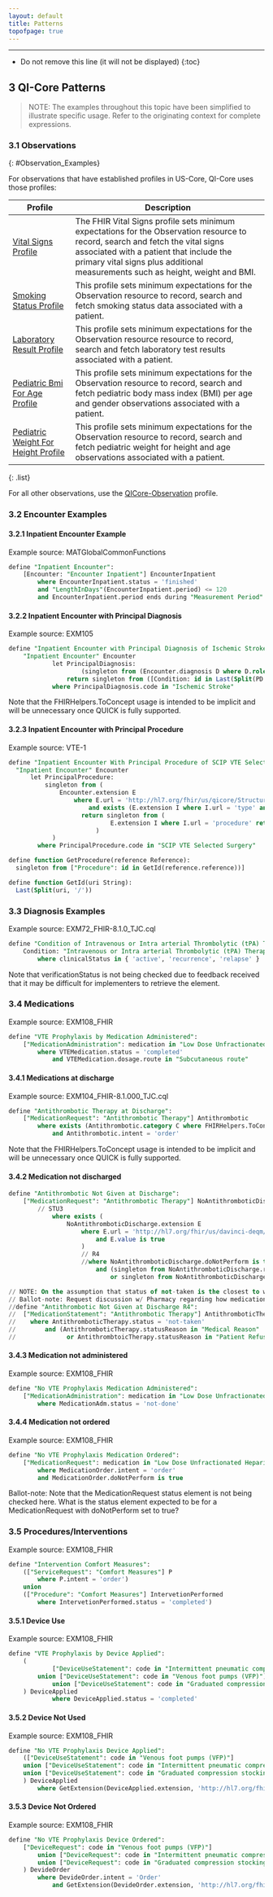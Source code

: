 ```yaml
---
layout: default
title: Patterns
topofpage: true
---
```


---

<!-- TOC  the css styling for this is \pages\assets\css\project.css under 'markdown-toc'-->

* Do not remove this line (it will not be displayed)
{:toc}

## 3 QI-Core Patterns

> NOTE: The examples throughout this topic have been simplified to illustrate specific usage. Refer to the originating context for complete expressions.

### 3.1 Observations
{: #Observation_Examples}

For observations that have established profiles in US-Core, QI-Core uses those profiles:

|Profile|Description|
|---|---|
|[Vital Signs Profile]({{site.data.fhir.path}}observation-vitalsigns.html)|The FHIR Vital Signs profile sets minimum expectations for the Observation resource to record, search and fetch the vital signs associated with a patient that include the primary vital signs plus additional measurements such as height, weight and BMI.|
|[Smoking Status Profile](http://hl7.org/fhir/us/core/STU3/StructureDefinition-us-core-smokingstatus.html)|This profile sets minimum expectations for the Observation resource to record, search and fetch smoking status data associated with a patient.|
|[Laboratory Result Profile](http://hl7.org/fhir/us/core/STU3/StructureDefinition-us-core-observation-lab.html)|This profile sets minimum expectations for the Observation resource resource to record, search and fetch laboratory test results associated with a patient.|
|[Pediatric Bmi For Age Profile](http://hl7.org/fhir/us/core/STU3/StructureDefinition-pediatric-bmi-for-age.html)|This profile sets minimum expectations for the Observation resource to record, search and fetch pediatric body mass index (BMI) per age and gender observations associated with a patient.|
|[Pediatric Weight For Height Profile](http://hl7.org/fhir/us/core/STU3/StructureDefinition-pediatric-weight-for-height.html)|This profile sets minimum expectations for the Observation resource to record, search and fetch pediatric weight for height and age observations associated with a patient.|
{: .list}

For all other observations, use the [QICore-Observation](StructureDefinition-qicore-observation.html) profile.

### 3.2 Encounter Examples

#### 3.2.1 Inpatient Encounter Example

Example source: MATGlobalCommonFunctions

```sql
define "Inpatient Encounter":
    [Encounter: "Encounter Inpatient"] EncounterInpatient
        where EncounterInpatient.status = 'finished'
        and "LengthInDays"(EncounterInpatient.period) <= 120
        and EncounterInpatient.period ends during "Measurement Period"
```

#### 3.2.2 Inpatient Encounter with Principal Diagnosis

Example source: EXM105

```sql
define "Inpatient Encounter with Principal Diagnosis of Ischemic Stroke":
    "Inpatient Encounter" Encounter
            let PrincipalDiagnosis:
                    (singleton from (Encounter.diagnosis D where D.role ~ ToConcept("Billing") and D.rank = 1)) PD
                return singleton from ([Condition: id in Last(Split(PD.condition.reference, '/'))])
            where PrincipalDiagnosis.code in "Ischemic Stroke"
```

Note that the FHIRHelpers.ToConcept usage is intended to be implicit and will be unnecessary once QUICK is fully supported.

#### 3.2.3 Inpatient Encounter with Principal Procedure

Example source: VTE-1

```sql
define "Inpatient Encounter With Principal Procedure of SCIP VTE Selected Surgery":
  "Inpatient Encounter" Encounter
	  let PrincipalProcedure:
		  singleton from (
			  Encounter.extension E
				  where E.url = 'http://hl7.org/fhir/us/qicore/StructureDefinition/qicore-encounter-procedure'
					  and exists (E.extension I where I.url = 'type' and I.value ~ "Primary procedure")
					return singleton from (
							E.extension I where I.url = 'procedure' return GetProcedure(I.value)
						)
			)
		where PrincipalProcedure.code in "SCIP VTE Selected Surgery"

define function GetProcedure(reference Reference):
  singleton from ["Procedure": id in GetId(reference.reference))]

define function GetId(uri String):
  Last(Split(uri, '/'))
```

### 3.3 Diagnosis Examples

Example source: EXM72_FHIR-8.1.0_TJC.cql

```sql
define "Condition of Intravenous or Intra arterial Thrombolytic (tPA) Therapy Prior to Arrival":
    Condition: "Intravenous or Intra arterial Thrombolytic (tPA) Therapy Prior to Arrival"] PriorTPA
        where clinicalStatus in { 'active', 'recurrence', 'relapse' }
```

Note that verificationStatus is not being checked due to feedback received that it may be difficult for implementers to retrieve the element.

### 3.4 Medications

Example source: EXM108_FHIR

```sql
define "VTE Prophylaxis by Medication Administered":
    ["MedicationAdministration": medication in "Low Dose Unfractionated Heparin for VTE Prophylaxis"] VTEMedication
        where VTEMedication.status = 'completed'
            and VTEMedication.dosage.route in "Subcutaneous route"
```

#### 3.4.1 Medications at discharge

Example source: EXM104_FHIR-8.1.000_TJC.cql

```sql
define "Antithrombotic Therapy at Discharge":
    ["MedicationRequest": "Antithrombotic Therapy"] Antithrombotic
        where exists (Antithrombotic.category C where FHIRHelpers.ToConcept(C) ~ "Discharge")
            and Antithrombotic.intent = 'order'
```

Note that the FHIRHelpers.ToConcept usage is intended to be implicit and will be unnecessary once QUICK is fully supported.

#### 3.4.2 Medication not discharged

```sql
define "Antithrombotic Not Given at Discharge":
    ["MedicationRequest": "Antithrombotic Therapy"] NoAntithromboticDischarge
        // STU3
            where exists (
                NoAntithromboticDischarge.extension E
                    where E.url = 'http://hl7.org/fhir/us/davinci-deqm/STU3/StructureDefinition/extension-doNotPerform'
                        and E.value is true
		            )
		            // R4
		            //where NoAntithromboticDischarge.doNotPerform is true
			            and (singleton from NoAntithromboticDischarge.reasonCode in "Medical Reason"
				            or singleton from NoAntithromboticDischarge.reasonCode in "Patient Refusal")

// NOTE: On the assumption that status of not-taken is the closest to what the measure is looking for, this is the expression:
// Ballot-note: Request discussion w/ Pharmacy regarding how medications not prescribed at discharged would be documented
//define "Antithrombotic Not Given at Discharge R4":
//  ["MedicationStatement": "Antithrombotic Therapy"] AntithromboticTherapy
//	  where AntithromboticTherapy.status = 'not-taken'
//		  and (AntithromboticTherapy.statusReason in "Medical Reason"
//				or AntithrombtoicTherapy.statusReason in "Patient Refusal")
```

#### 3.4.3 Medication not administered

Example source: EXM108_FHIR

```sql
define "No VTE Prophylaxis Medication Administered":
    ["MedicationAdministration": medication in "Low Dose Unfractionated Heparin for VTE Prophylaxis"] MedicationAdm
        where MedicationAdm.status = 'not-done'
```

#### 3.4.4 Medication not ordered

Example source: EXM108_FHIR

```sql
define "No VTE Prophylaxis Medication Ordered":
    ["MedicationRequest": medication in "Low Dose Unfractionated Heparin for VTE Prophylaxis"] MedicationOrder
        where MedicationOrder.intent = 'order'
        and MedicationOrder.doNotPerform is true
```

Ballot-note: Note that the MedicationRequest status element is not being checked here. What is the status element expected to be for a MedicationRequest with doNotPerform set to true?

### 3.5 Procedures/Interventions

Example source: EXM108_FHIR

```sql
define "Intervention Comfort Measures":
    (["ServiceRequest": "Comfort Measures"] P
        where P.intent = 'order')
    union
    (["Procedure": "Comfort Measures"] IntervetionPerformed
        where IntervetionPerformed.status = 'completed')
```

#### 3.5.1 Device Use

Example source: EXM108_FHIR

```sql
define "VTE Prophylaxis by Device Applied":
    (
            ["DeviceUseStatement": code in "Intermittent pneumatic compression devices (IPC)"]
        union ["DeviceUseStatement": code in "Venous foot pumps (VFP)"]
            union ["DeviceUseStatement": code in "Graduated compression stockings (GCS)"]
    ) DeviceApplied
            where DeviceApplied.status = 'completed'
```

#### 3.5.2 Device Not Used

Example source: EXM108_FHIR

```sql
define "No VTE Prophylaxis Device Applied":
    (["DeviceUseStatement": code in "Venous foot pumps (VFP)"]
    union ["DeviceUseStatement": code in "Intermittent pneumatic compression devices (IPC)"]
    union ["DeviceUseStatement": code in "Graduated compression stockings (GCS)"]
    ) DeviceApplied
        where GetExtension(DeviceApplied.extension, 'http://hl7.org/fhir/us/qicore/StructureDefinition/qicore-deviceusestatement-notDone').value is true
```

#### 3.5.3 Device Not Ordered

Example source: EXM108_FHIR

```sql
define "No VTE Prophylaxis Device Ordered":
    ["DeviceRequest": code in "Venous foot pumps (VFP)"]
        union ["DeviceRequest": code in "Intermittent pneumatic compression devices (IPC)"]
        union ["DeviceRequest": code in "Graduated compression stockings (GCS)"]
    ) DevideOrder
        where DevideOrder.intent = 'Order'
            and GetExtension(DevideOrder.extension, 'http://hl7.org/fhir/StructureDefinition/request-doNotPerform').value is true
```


